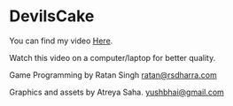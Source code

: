 # DevilsCake

You can find my video [Here](https://www.youtube.com/watch?v=2Tuqh5EsCV4).

Watch this video on a computer/laptop for better quality.

Game Programming by Ratan Singh
ratan@rsdharra.com

Graphics and assets by Atreya Saha.
yushbhai@gmail.com
